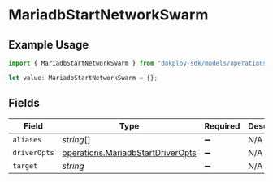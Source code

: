 # MariadbStartNetworkSwarm

## Example Usage

```typescript
import { MariadbStartNetworkSwarm } from "dokploy-sdk/models/operations";

let value: MariadbStartNetworkSwarm = {};
```

## Fields

| Field                                                                                  | Type                                                                                   | Required                                                                               | Description                                                                            |
| -------------------------------------------------------------------------------------- | -------------------------------------------------------------------------------------- | -------------------------------------------------------------------------------------- | -------------------------------------------------------------------------------------- |
| `aliases`                                                                              | *string*[]                                                                             | :heavy_minus_sign:                                                                     | N/A                                                                                    |
| `driverOpts`                                                                           | [operations.MariadbStartDriverOpts](../../models/operations/mariadbstartdriveropts.md) | :heavy_minus_sign:                                                                     | N/A                                                                                    |
| `target`                                                                               | *string*                                                                               | :heavy_minus_sign:                                                                     | N/A                                                                                    |